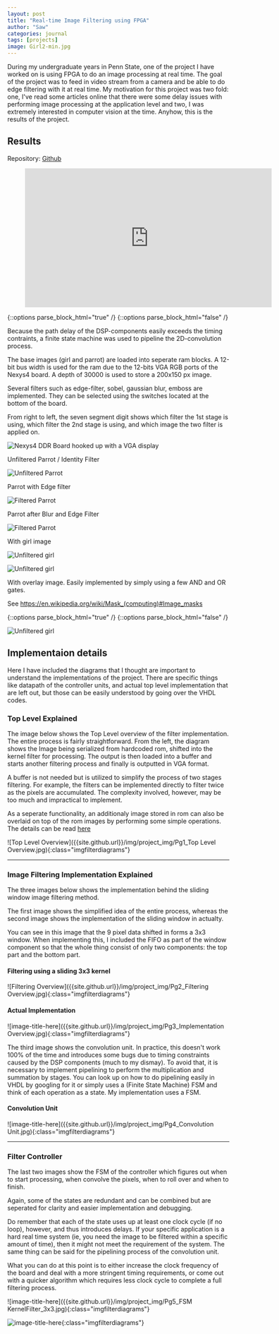 ```yaml
---
layout: post
title: "Real-time Image Filtering using FPGA"
author: "Saw"
categories: journal
tags: [projects]
image: Girl2-min.jpg
---
```


During my undergraduate years in Penn State, one of the project I have worked on is using FPGA to do an image processing at real time. The goal of the project was to feed in video stream from a camera and be able to do edge filtering with it at real time. My motivation for this project was two fold: one, I've read some articles online that there were some delay issues with performing image processing at the application level and two, I was extremely interested in computer vision at the time. Anyhow, this is the results of the project.


## Results
Repository: [Github](https://github.com/saw235/VHDL)

<figure class="video_container">
  <iframe width="560" height="315" src="https://www.youtube.com/embed/Z--MAIgVxYw" frameborder="0" allowfullscreen></iframe>
</figure> {::options parse_block_html="true" /}
{::options parse_block_html="false" /}

<p>Because the path delay of the DSP-components easily exceeds the timing contraints, a finite state machine was used to pipeline the 2D-convolution process.</p>

<p>The base images (girl and parrot) are loaded into seperate ram blocks. A 12-bit bus width is used for the ram due to the 12-bits VGA RGB ports of the Nexys4 board. A depth of 30000 is used to store a 200x150 px image.</p>

<p>Several filters such as edge-filter, sobel, gaussian blur, emboss are implemented. They can be selected using the switches located at the bottom of the board.

From right to left, the seven segment digit shows which filter the 1st stage is using, which filter the 2nd stage is using, and which image the two filter is applied on. </p>

![Nexys4 DDR Board hooked up with a VGA display]({{site.github.url}}/img/project_img/fpga-min.jpg)

<div class = "ImageText"> Unfiltered Parrot / Identity Filter </div>

![Unfiltered Parrot]({{site.github.url}}/img/project_img/Parrot1-min.jpg)

<div class = "ImageText"> Parrot with Edge filter </div>

![Filtered Parrot]({{site.github.url}}/img/project_img/Parrot2-min.jpg)


<div class = "ImageText"> Parrot after Blur and Edge Filter </div>

![Filtered Parrot]({{site.github.url}}/img/project_img/Parrot3-min.jpg)

<div class = "ImageText"> With girl image </div>

![Unfiltered girl]({{site.github.url}}/img/project_img/Girl1-min.jpg)

![Unfiltered girl]({{site.github.url}}/img/project_img/Girl2-min.jpg)

<div class = "ImageText"> <p>With overlay image. Easily implemented by simply using a few AND and OR gates.</p><p>
See <a href ="https://en.wikipedia.org/wiki/Mask_(computing)#Image_masks">https://en.wikipedia.org/wiki/Mask_(computing)#Image_masks</a></p>
</div> {::options parse_block_html="true" /}
{::options parse_block_html="false" /}

![Unfiltered girl]({{site.github.url}}/img/project_img/Girl3-min.jpg)


## Implementaion details
Here I have included the diagrams that I thought are important to understand the implementations of the project. There are specific things like datapath of the controller units, and actual top level implementation that are left out, but those can be easily understood by going over the VHDL codes.

### Top Level Explained

The image below shows the Top Level overview of the filter implementation.
The entire process is fairly straightforward. From the left, the diagram shows the Image being serialized from hardcoded rom, shifted into the kernel filter for processing. The output is then loaded into a buffer and starts another filtering process and finally is outputted in VGA format.

A buffer is not needed but is utilized to simplify the process of two stages filtering. For example, the filters can be implemented directly to filter twice as the pixels are accumulated. The complexity involved, however, may be too much and impractical to implement.

As a seperate functionality, an additionaly image stored in rom can also be overlaid on top of the rom images by performing some simple operations.
The details can be read [here](https://en.wikipedia.org/wiki/Mask_(computing)#Image_masks)

![Top Level Overview]({{site.github.url}}/img/project_img/Pg1_Top Level Overview.jpg){:class="imgfilterdiagrams"}


---
### Image Filtering Implementation Explained

The three images below shows the implementation behind the sliding window image filtering method.

The first image shows the simplified idea of the entire process, whereas the second image shows the implementation of the sliding window in actualty.

You can see in this image that the 9 pixel data shifted in forms a 3x3 window. When implementing this, I included the FIFO as part of the window component so that the whole thing consist of only two components: the top part and the bottom part.

#### Filtering using a sliding 3x3 kernel
![Filtering Overview]({{site.github.url}}/img/project_img/Pg2_Filtering Overview.jpg){:class="imgfilterdiagrams"}

#### Actual Implementation
![image-title-here]({{site.github.url}}/img/project_img/Pg3_Implementation Overview.jpg){:class="imgfilterdiagrams"}

The third image shows the convolution unit. In practice, this doesn't work 100% of the time and introduces some bugs due to timing constraints caused by the DSP components (much to my dismay). To avoid that, it is necessary to implement pipelining to perform the multiplication and summation by stages. You can look up on how to do pipelining easily in VHDL by googling for it or simply uses a (Finite State Machine) FSM and think of each operation as a state. My implementation uses a FSM.

#### Convolution Unit
![image-title-here]({{site.github.url}}/img/project_img/Pg4_Convolution Unit.jpg){:class="imgfilterdiagrams"}

---

### Filter Controller

The last two images show the FSM of the controller which figures out when to start processing, when convolve the pixels, when to roll over and when to finish.

Again, some of the states are redundant and can be combined but are seperated for clarity and easier implementation and debugging.

Do remember that each of the state uses up at least one clock cycle (if no loop), however, and thus introduces delays. If your specific application is a hard real time system (ie, you need the image to be filtered within a specific amount of time), then it might not meet the requirement of the system. The same thing can be said for the pipelining process of the convolution unit.

What you can do at this point is to either increase the clock frequency of the board and deal with a more stringent timing requirements, or come out with a quicker algorithm which requires less clock cycle to complete a full filtering process.

![image-title-here]({{site.github.url}}/img/project_img/Pg5_FSM KernelFilter_3x3.jpg){:class="imgfilterdiagrams"}

![image-title-here]({{site.github.url}}/img/project_img/StateTable.PNG){:class="imgfilterdiagrams"}
